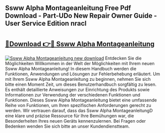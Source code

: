 ## Ssww Alpha Montageanleitung Free Pdf Download - Part-UDo New Repair Owner Guide - User Service Edition nracl

# <h2><a href="http://df6iby.blite.top/?on=Ssww+Alpha+Montageanleitung">🔗Download 👉🔴 Ssww Alpha Montageanleitung</a></h2>

[![Ssww Alpha Montageanleitung new download](https://i.imgur.com/lujVjoI.png)](http://df6iby.blite.top/?on=Ssww+Alpha+Montageanleitung)
Entdecken Sie die Möglichkeiten Willkommen in der Welt der Möglichkeiten mit Ihrem neuen Ssww Alpha Montageanleitung! In diesem Handbuch werden die Funktionen, Anwendungen und Lösungen zur Fehlerbehebung erläutert. Um mit Ihrem Ssww Alpha Montageanleitung zu beginnen, nehmen Sie sich bitte einen Moment Zeit, um dieses Benutzerhandbuch sorgfältig zu lesen. Es enthält detaillierte Anweisungen zur Einrichtung des Produkts sowie Informationen zur Verwendung der verschiedenen Funktionen und Funktionen. Dieses Ssww Alpha Montageanleitung bietet eine umfassende Reihe von Funktionen, um Ihren spezifischen Anforderungen gerecht zu werden. Wir vertrauen darauf, dass das Ssww Alpha MontageanleitungD eine klare und präzise Ressource für Ihre Bemühungen war, die Besonderheiten Ihres neuen Geräts kennenzulernen. Bei Fragen oder Bedenken wenden Sie sich bitte an unser Kundendienstteam.
